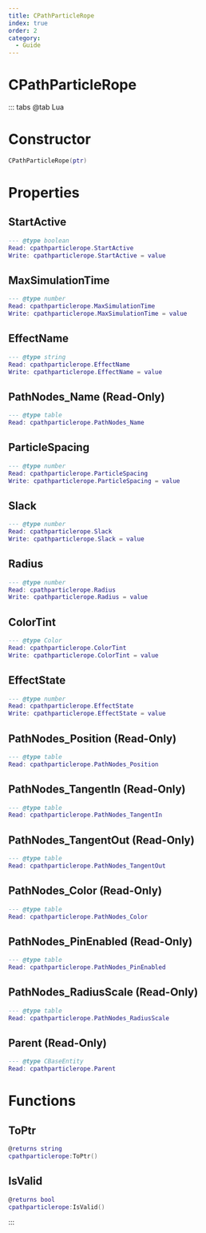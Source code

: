 ```yaml
---
title: CPathParticleRope
index: true
order: 2
category:
  - Guide
---
```


# CPathParticleRope

::: tabs
@tab Lua
# Constructor
```lua
CPathParticleRope(ptr)
```
# Properties
## StartActive 
```lua
--- @type boolean
Read: cpathparticlerope.StartActive
Write: cpathparticlerope.StartActive = value
```
## MaxSimulationTime 
```lua
--- @type number
Read: cpathparticlerope.MaxSimulationTime
Write: cpathparticlerope.MaxSimulationTime = value
```
## EffectName 
```lua
--- @type string
Read: cpathparticlerope.EffectName
Write: cpathparticlerope.EffectName = value
```
## PathNodes_Name (Read-Only)
```lua
--- @type table
Read: cpathparticlerope.PathNodes_Name
```
## ParticleSpacing 
```lua
--- @type number
Read: cpathparticlerope.ParticleSpacing
Write: cpathparticlerope.ParticleSpacing = value
```
## Slack 
```lua
--- @type number
Read: cpathparticlerope.Slack
Write: cpathparticlerope.Slack = value
```
## Radius 
```lua
--- @type number
Read: cpathparticlerope.Radius
Write: cpathparticlerope.Radius = value
```
## ColorTint 
```lua
--- @type Color
Read: cpathparticlerope.ColorTint
Write: cpathparticlerope.ColorTint = value
```
## EffectState 
```lua
--- @type number
Read: cpathparticlerope.EffectState
Write: cpathparticlerope.EffectState = value
```
## PathNodes_Position (Read-Only)
```lua
--- @type table
Read: cpathparticlerope.PathNodes_Position
```
## PathNodes_TangentIn (Read-Only)
```lua
--- @type table
Read: cpathparticlerope.PathNodes_TangentIn
```
## PathNodes_TangentOut (Read-Only)
```lua
--- @type table
Read: cpathparticlerope.PathNodes_TangentOut
```
## PathNodes_Color (Read-Only)
```lua
--- @type table
Read: cpathparticlerope.PathNodes_Color
```
## PathNodes_PinEnabled (Read-Only)
```lua
--- @type table
Read: cpathparticlerope.PathNodes_PinEnabled
```
## PathNodes_RadiusScale (Read-Only)
```lua
--- @type table
Read: cpathparticlerope.PathNodes_RadiusScale
```
## Parent (Read-Only)
```lua
--- @type CBaseEntity
Read: cpathparticlerope.Parent
```
# Functions
## ToPtr
```lua
@returns string
cpathparticlerope:ToPtr()
```
## IsValid
```lua
@returns bool
cpathparticlerope:IsValid()
```

:::